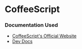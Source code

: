 # CoffeeScript

### Documentation Used

- [CoffeeScript's Official Website](https://coffeescript.org/)
- [Dev Docs](https://devdocs.io/coffeescript~2/)
